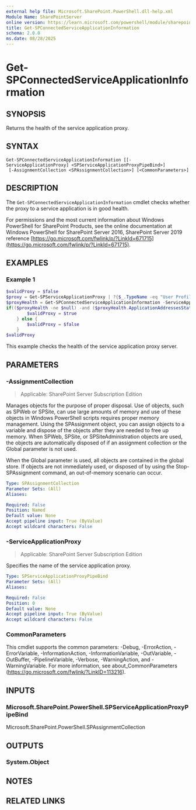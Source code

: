 ```yaml
---
external help file: Microsoft.SharePoint.PowerShell.dll-help.xml
Module Name: SharePointServer
online version: https://learn.microsoft.com/powershell/module/sharepoint-server/get-spconnectedserviceapplicationinformation
title: Get-SPConnectedServiceApplicationInformation
schema: 2.0.0
ms.date: 08/28/2025
---
```


# Get-SPConnectedServiceApplicationInformation

## SYNOPSIS
Returns the health of the service application proxy.

## SYNTAX

```
Get-SPConnectedServiceApplicationInformation [[-ServiceApplicationProxy] <SPServiceApplicationProxyPipeBind>]
 [-AssignmentCollection <SPAssignmentCollection>] [<CommonParameters>]
```

## DESCRIPTION
The `Get-SPConnectedServiceApplicationInformation` cmdlet checks whether the proxy to a service application is in good health.

For permissions and the most current information about Windows PowerShell for SharePoint Products, see the online documentation at Windows PowerShell for SharePoint Server 2016, SharePoint Server 2019 reference [https://go.microsoft.com/fwlink/p/?LinkId=671715](https://go.microsoft.com/fwlink/p/?LinkId=671715).

## EXAMPLES

### Example 1
```powershell
$validProxy = $false
$proxy = Get-SPServiceApplicationProxy | ?{$_.TypeName -eq "User Profile Service Application Proxy"}
$proxyHealth = Get-SPConnectedServiceApplicationInformation -ServiceApplicationProxy $proxy
if(($proxyHealth -ne $null) -and ($proxyHealth.ApplicationAddressesState -eq "UpToDate")) {
        $validProxy = $true
    } else {
        $validProxy = $false
    }
$validProxy
```

This example checks the health of the service application proxy server.

## PARAMETERS

### -AssignmentCollection

> Applicable: SharePoint Server Subscription Edition

Manages objects for the purpose of proper disposal. Use of objects, such as SPWeb or SPSite, can use large amounts of memory and use of these objects in Windows PowerShell scripts requires proper memory management. Using the SPAssignment object, you can assign objects to a variable and dispose of the objects after they are needed to free up memory. When SPWeb, SPSite, or SPSiteAdministration objects are used, the objects are automatically disposed of if an assignment collection or the Global parameter is not used.

When the Global parameter is used, all objects are contained in the global store. If objects are not immediately used, or disposed of by using the Stop-SPAssignment command, an out-of-memory scenario can occur.

```yaml
Type: SPAssignmentCollection
Parameter Sets: (All)
Aliases:

Required: False
Position: Named
Default value: None
Accept pipeline input: True (ByValue)
Accept wildcard characters: False
```

### -ServiceApplicationProxy

> Applicable: SharePoint Server Subscription Edition

Specifies the name of the service application proxy.

```yaml
Type: SPServiceApplicationProxyPipeBind
Parameter Sets: (All)
Aliases:

Required: False
Position: 0
Default value: None
Accept pipeline input: True (ByValue)
Accept wildcard characters: False
```

### CommonParameters
This cmdlet supports the common parameters: -Debug, -ErrorAction, -ErrorVariable, -InformationAction, -InformationVariable, -OutVariable, -OutBuffer, -PipelineVariable, -Verbose, -WarningAction, and -WarningVariable. For more information, see about_CommonParameters (https://go.microsoft.com/fwlink/?LinkID=113216).

## INPUTS

### Microsoft.SharePoint.PowerShell.SPServiceApplicationProxyPipeBind
Microsoft.SharePoint.PowerShell.SPAssignmentCollection

## OUTPUTS

### System.Object

## NOTES

## RELATED LINKS
